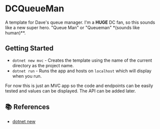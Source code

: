 # DCQueueMan

A template for Dave's queue manager.  I'm a **HUGE** DC fan, so this sounds like a new super hero. "Queue Man" or "Queueman" *(sounds like human)**.

## Getting Started

* `dotnet new mvc` - Creates the template using the name of the current directory as the project name.
* `dotnet run` - Runs the app and hosts on `localhost` which will display when you run.

For now this is just an MVC app so the code and endpoints can be easily tested and values can be displayed.  The API can be added later.

## :books: References

* [dotnet new](https://docs.microsoft.com/en-us/dotnet/core/tools/dotnet-new)
